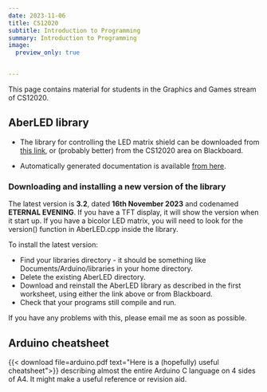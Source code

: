 ```yaml
---
date: 2023-11-06
title: CS12020
subtitle: Introduction to Programming
summary: Introduction to Programming
image:
  preview_only: true


---
```


This page contains material for students in the Graphics and
Games stream of CS12020.

## AberLED library

* The library for controlling the LED matrix shield can be downloaded
from [this link](/downloads/AberLED.zip), or (probably better) from
the CS12020 area on Blackboard.

* Automatically generated documentation is available
[from here](/docs/AberLEDdocs/).

### Downloading and installing a new version of the library

The latest version is **3.2**, dated **16th November 2023** and codenamed
**ETERNAL EVENING**. If you have a TFT display, it will show the version when
it start up. If you have a bicolor LED matrix, you will need to
look for the version() function in AberLED.cpp inside the library.

To install the latest version:
* Find your libraries directory - it should be something like Documents/Arduino/libraries in your home directory.
* Delete the existing AberLED directory.
* Download and reinstall the AberLED library as described in the first worksheet,
using either the link above or from Blackboard.
* Check that your programs still compile and run.

If you have any problems with this, please email me as soon as possible.


## Arduino cheatsheet


{{< download file=arduino.pdf text="Here is a (hopefully) useful cheatsheet">}}
describing almost
the entire Arduino C language on 4 sides of A4. It might make a useful
reference or revision aid.
